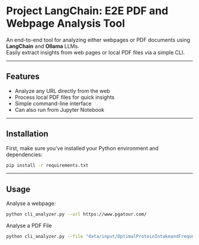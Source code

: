 # Project LangChain: E2E PDF and Webpage Analysis Tool

An end-to-end tool for analyzing either webpages or PDF documents using **LangChain** and **Ollama** LLMs.  
Easily extract insights from web pages or local PDF files via a simple CLI.

---

## Features

- Analyze any URL directly from the web  
- Process local PDF files for quick insights  
- Simple command-line interface
- Can also run from Jupyter Notebook

---

## Installation

First, make sure you’ve installed your Python environment and dependencies:

```bash
pip install -r requirements.txt
```

---

## Usage

Analyse a webpage:
```bash
python cli_analyzer.py --url https://www.pgatour.com/
```
Analyse a PDF File
```bash
python cli_analyzer.py --file "data/input/OptimalProteinIntakeandFrequncy.pdf"

```
